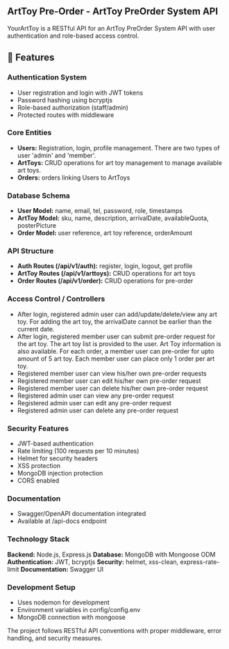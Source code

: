 ## ArtToy Pre-Order - ArtToy PreOrder System API

YourArtToy is a RESTful API for an ArtToy PreOrder System API with user authentication and role-based access control.

## 🚀 Features

### Authentication System
- User registration and login with JWT tokens
- Password hashing using bcryptjs
- Role-based authorization (staff/admin)
- Protected routes with middleware

### Core Entities
- **Users:** Registration, login, profile management. There are two types of user 'admin' and 'member'.
- **ArtToys:** CRUD operations for art toy management to manage available art toys.
- **Orders:** orders linking Users to ArtToys

### Database Schema
- **User Model:** name, email, tel, password, role, timestamps
- **ArtToy Model:** sku, name, description, arrivalDate, availableQuota, posterPicture
- **Order Model:** user reference, art toy reference, orderAmount

### API Structure
- **Auth Routes (/api/v1/auth):** register, login, logout, get profile
- **ArtToy Routes (/api/v1/arttoys):** CRUD operations for art toys
- **Order Routes (/api/v1/order):** CRUD operations for pre-order

### Access Control / Controllers 
- After login, registered admin user can add/update/delete/view any art toy. For adding the art toy, the arrivalDate cannot be earlier than the current date.
- After login, registered member user can submit pre-order request for the art toy. The art toy list is provided to the user. Art Toy information is also available. For each order, a member user can pre-order for upto amount of 5 art toy. Each member user can place only 1 order per art toy.
- Registered member user can view his/her own pre-order requests
- Registered member user can edit his/her own pre-order request 
- Registered member user can delete his/her own pre-order request 
- Registered admin user can view any pre-order request 
- Registered admin user can edit any pre-order request 
- Registered admin user can delete any pre-order request 

### Security Features
- JWT-based authentication
- Rate limiting (100 requests per 10 minutes)
- Helmet for security headers
- XSS protection
- MongoDB injection protection
- CORS enabled

### Documentation
- Swagger/OpenAPI documentation integrated
- Available at /api-docs endpoint

### Technology Stack
**Backend:** Node.js, Express.js
**Database:** MongoDB with Mongoose ODM
**Authentication:** JWT, bcryptjs
**Security:** helmet, xss-clean, express-rate-limit
**Documentation:** Swagger UI

### Development Setup
- Uses nodemon for development
- Environment variables in config/config.env
- MongoDB connection with mongoose

The project follows RESTful API conventions with proper middleware, error handling, and security measures.
